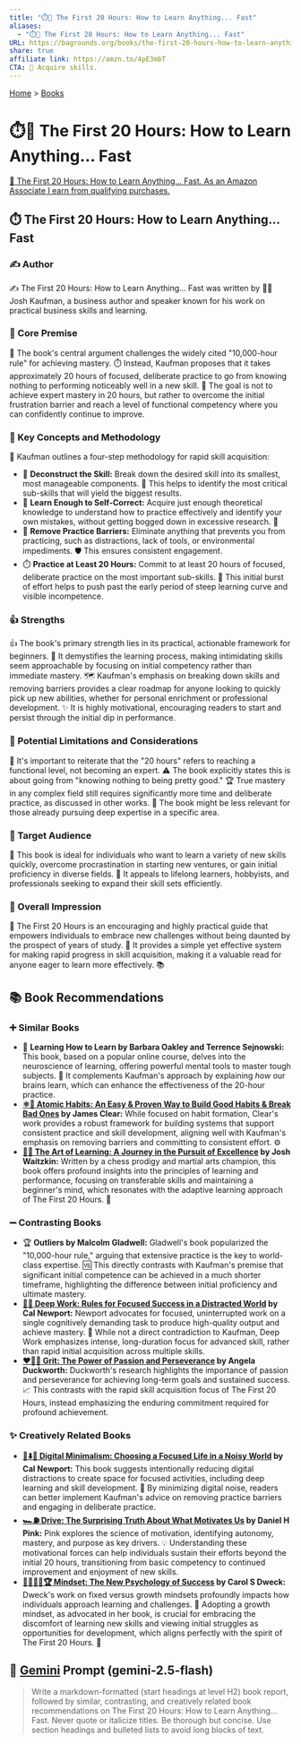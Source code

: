 ```yaml
---
title: "⏱️🚀 The First 20 Hours: How to Learn Anything... Fast"
aliases:
  - "⏱️🚀 The First 20 Hours: How to Learn Anything... Fast"
URL: https://bagrounds.org/books/the-first-20-hours-how-to-learn-anything-fast
share: true
affiliate link: https://amzn.to/4pE3mbT
CTA: 🚀 Acquire skills.
---
```

[Home](../index.md) > [Books](./index.md)  
# ⏱️🚀 The First 20 Hours: How to Learn Anything... Fast  
[🛒 The First 20 Hours: How to Learn Anything... Fast. As an Amazon Associate I earn from qualifying purchases.](https://amzn.to/4pE3mbT)  
  
## ⏱️ The First 20 Hours: How to Learn Anything... Fast  
  
### ✍️ Author  
✍️ The First 20 Hours: How to Learn Anything... Fast was written by 👨‍💼 Josh Kaufman, a business author and speaker known for his work on practical business skills and learning.  
  
### 🎯 Core Premise  
🎯 The book's central argument challenges the widely cited "10,000-hour rule" for achieving mastery. ⏱️ Instead, Kaufman proposes that it takes approximately 20 hours of focused, deliberate practice to go from knowing nothing to performing noticeably well in a new skill. 🚀 The goal is not to achieve expert mastery in 20 hours, but rather to overcome the initial frustration barrier and reach a level of functional competency where you can confidently continue to improve.  
  
### 🔑 Key Concepts and Methodology  
🔑 Kaufman outlines a four-step methodology for rapid skill acquisition:  
* 🔨 **Deconstruct the Skill:** Break down the desired skill into its smallest, most manageable components. 🧩 This helps to identify the most critical sub-skills that will yield the biggest results.  
* 🧠 **Learn Enough to Self-Correct:** Acquire just enough theoretical knowledge to understand how to practice effectively and identify your own mistakes, without getting bogged down in excessive research. 🧐  
* 🚧 **Remove Practice Barriers:** Eliminate anything that prevents you from practicing, such as distractions, lack of tools, or environmental impediments. 🛡️ This ensures consistent engagement.  
* ⏱️ **Practice at Least 20 Hours:** Commit to at least 20 hours of focused, deliberate practice on the most important sub-skills. 💪 This initial burst of effort helps to push past the early period of steep learning curve and visible incompetence.  
  
### 👍 Strengths  
👍 The book's primary strength lies in its practical, actionable framework for beginners. 🚀 It demystifies the learning process, making intimidating skills seem approachable by focusing on initial competency rather than immediate mastery. 🗺️ Kaufman's emphasis on breaking down skills and removing barriers provides a clear roadmap for anyone looking to quickly pick up new abilities, whether for personal enrichment or professional development. ✨ It is highly motivational, encouraging readers to start and persist through the initial dip in performance.  
  
### 🤔 Potential Limitations and Considerations  
🤔 It's important to reiterate that the "20 hours" refers to reaching a functional level, not becoming an expert. ⚠️ The book explicitly states this is about going from "knowing nothing to being pretty good." 🏆 True mastery in any complex field still requires significantly more time and deliberate practice, as discussed in other works. 🤷 The book might be less relevant for those already pursuing deep expertise in a specific area.  
  
### 👥 Target Audience  
👥 This book is ideal for individuals who want to learn a variety of new skills quickly, overcome procrastination in starting new ventures, or gain initial proficiency in diverse fields. 🎯 It appeals to lifelong learners, hobbyists, and professionals seeking to expand their skill sets efficiently.  
  
### 🌟 Overall Impression  
🌟 The First 20 Hours is an encouraging and highly practical guide that empowers individuals to embrace new challenges without being daunted by the prospect of years of study. 🚀 It provides a simple yet effective system for making rapid progress in skill acquisition, making it a valuable read for anyone eager to learn more effectively. 📚  
  
## 📚 Book Recommendations  
  
### ➕ Similar Books  
* 🧠 **Learning How to Learn by Barbara Oakley and Terrence Sejnowski:** This book, based on a popular online course, delves into the neuroscience of learning, offering powerful mental tools to master tough subjects. 💪 It complements Kaufman's approach by explaining *how* our brains learn, which can enhance the effectiveness of the 20-hour practice.  
* **[⚛️🔄 Atomic Habits: An Easy & Proven Way to Build Good Habits & Break Bad Ones](./atomic-habits.md) by James Clear:** While focused on habit formation, Clear's work provides a robust framework for building systems that support consistent practice and skill development, aligning well with Kaufman's emphasis on removing barriers and committing to consistent effort. ⚙️  
* **[🎨🤓 The Art of Learning: A Journey in the Pursuit of Excellence](./the-art-of-learning.md) by Josh Waitzkin:** Written by a chess prodigy and martial arts champion, this book offers profound insights into the principles of learning and performance, focusing on transferable skills and maintaining a beginner's mind, which resonates with the adaptive learning approach of The First 20 Hours. 🧘  
  
### ➖ Contrasting Books  
* 🏆 **Outliers by Malcolm Gladwell:** Gladwell's book popularized the "10,000-hour rule," arguing that extensive practice is the key to world-class expertise. 🆚 This directly contrasts with Kaufman's premise that significant initial competence can be achieved in a much shorter timeframe, highlighting the difference between initial proficiency and ultimate mastery.  
* **[🤿💼 Deep Work: Rules for Focused Success in a Distracted World](./deep-work.md) by Cal Newport:** Newport advocates for focused, uninterrupted work on a single cognitively demanding task to produce high-quality output and achieve mastery. 💭 While not a direct contradiction to Kaufman, Deep Work emphasizes intense, long-duration focus for advanced skill, rather than rapid initial acquisition across multiple skills.  
* **[❤️‍🔥💪 Grit: The Power of Passion and Perseverance](./grit-the-power-of-passion-and-perseverance.md) by Angela Duckworth:** Duckworth's research highlights the importance of passion and perseverance for achieving long-term goals and sustained success. 📈 This contrasts with the rapid skill acquisition focus of The First 20 Hours, instead emphasizing the enduring commitment required for profound achievement.  
  
### ✨ Creatively Related Books  
* **[📱⬇️🧘 Digital Minimalism: Choosing a Focused Life in a Noisy World](./digital-minimalism-choosing-a-focused-life-in-a-noisy-world.md) by Cal Newport:** This book suggests intentionally reducing digital distractions to create space for focused activities, including deep learning and skill development. 🧘 By minimizing digital noise, readers can better implement Kaufman's advice on removing practice barriers and engaging in deliberate practice.  
* **[🏎️⛽ Drive: The Surprising Truth About What Motivates Us](./drive-the-surprising-truth-about-what-motivates-us.md) by Daniel H Pink:** Pink explores the science of motivation, identifying autonomy, mastery, and purpose as key drivers. 💡 Understanding these motivational forces can help individuals sustain their efforts beyond the initial 20 hours, transitioning from basic competency to continued improvement and enjoyment of new skills.  
* **[🌱🧘🏼‍♀️🏆 Mindset: The New Psychology of Success](./mindset.md) by Carol S Dweck:** Dweck's work on fixed versus growth mindsets profoundly impacts how individuals approach learning and challenges. 🌱 Adopting a growth mindset, as advocated in her book, is crucial for embracing the discomfort of learning new skills and viewing initial struggles as opportunities for development, which aligns perfectly with the spirit of The First 20 Hours. 🌈  
  
## 💬 [Gemini](https://gemini.google.com) Prompt (gemini-2.5-flash)  
> Write a markdown-formatted (start headings at level H2) book report, followed by similar, contrasting, and creatively related book recommendations on The First 20 Hours: How to Learn Anything... Fast. Never quote or italicize titles. Be thorough but concise. Use section headings and bulleted lists to avoid long blocks of text.